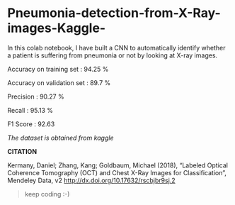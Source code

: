 # Pneumonia-detection-from-X-Ray-images-Kaggle-

In this colab notebook, I have built a CNN
to automatically identify whether a patient is suffering from pneumonia or not by looking at X-ray images.

Accuracy on training set : 94.25 %

Accuracy on validation set : 89.7 %

Precision : 90.27 %

Recall : 95.13 %

F1 Score : 92.63 


*The dataset is obtained from kaggle* 







































**CITATION**

Kermany, Daniel; Zhang, Kang; Goldbaum, Michael (2018), “Labeled Optical Coherence Tomography (OCT) and Chest X-Ray Images for Classification”, Mendeley Data, v2
http://dx.doi.org/10.17632/rscbjbr9sj.2
>keep coding :-)
